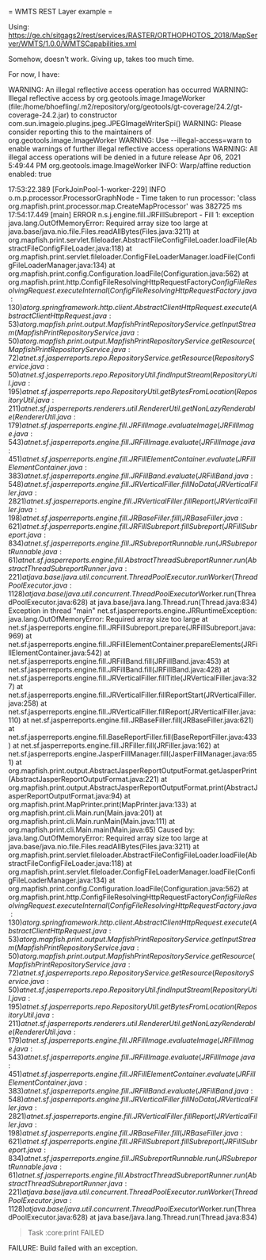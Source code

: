 = WMTS REST Layer example = 

Using:
https://ge.ch/sitgags2/rest/services/RASTER/ORTHOPHOTOS_2018/MapServer/WMTS/1.0.0/WMTSCapabilities.xml

<ResourceURL format="image/jpgpng" resourceType="tile" template="https://ge.ch/sitgags2/rest/services/RASTER/ORTHOPHOTOS_2018/MapServer/WMTS/tile/1.0.0/RASTER_ORTHOPHOTOS_2018/{Style}/{TileMatrixSet}/{TileMatrix}/{TileRow}/{TileCol}"/>


Somehow, doesn't work. Giving up, takes too much time.

For now, I have:

        
        
        
WARNING: An illegal reflective access operation has occurred
WARNING: Illegal reflective access by org.geotools.image.ImageWorker (file:/home/bhoefling/.m2/repository/org/geotools/gt-coverage/24.2/gt-coverage-24.2.jar) to constructor com.sun.imageio.plugins.jpeg.JPEGImageWriterSpi()
WARNING: Please consider reporting this to the maintainers of org.geotools.image.ImageWorker
WARNING: Use --illegal-access=warn to enable warnings of further illegal reflective access operations
WARNING: All illegal access operations will be denied in a future release
Apr 06, 2021 5:49:44 PM org.geotools.image.ImageWorker <clinit>
INFO: Warp/affine reduction enabled: true


17:53:22.389 [ForkJoinPool-1-worker-229] INFO  o.m.p.processor.ProcessorGraphNode - Time taken to run processor: 'class org.mapfish.print.processor.map.CreateMapProcessor' was 382725 ms
17:54:17.449 [main] ERROR n.s.j.engine.fill.JRFillSubreport - Fill 1: exception
java.lang.OutOfMemoryError: Required array size too large
	at java.base/java.nio.file.Files.readAllBytes(Files.java:3211)
	at org.mapfish.print.servlet.fileloader.AbstractFileConfigFileLoader.loadFile(AbstractFileConfigFileLoader.java:118)
	at org.mapfish.print.servlet.fileloader.ConfigFileLoaderManager.loadFile(ConfigFileLoaderManager.java:134)
	at org.mapfish.print.config.Configuration.loadFile(Configuration.java:562)
	at org.mapfish.print.http.ConfigFileResolvingHttpRequestFactory$ConfigFileResolvingRequest.executeInternal(ConfigFileResolvingHttpRequestFactory.java:130)
	at org.springframework.http.client.AbstractClientHttpRequest.execute(AbstractClientHttpRequest.java:53)
	at org.mapfish.print.output.MapfishPrintRepositoryService.getInputStream(MapfishPrintRepositoryService.java:50)
	at org.mapfish.print.output.MapfishPrintRepositoryService.getResource(MapfishPrintRepositoryService.java:72)
	at net.sf.jasperreports.repo.RepositoryService.getResource(RepositoryService.java:50)
	at net.sf.jasperreports.repo.RepositoryUtil.findInputStream(RepositoryUtil.java:195)
	at net.sf.jasperreports.repo.RepositoryUtil.getBytesFromLocation(RepositoryUtil.java:211)
	at net.sf.jasperreports.renderers.util.RendererUtil.getNonLazyRenderable(RendererUtil.java:179)
	at net.sf.jasperreports.engine.fill.JRFillImage.evaluateImage(JRFillImage.java:543)
	at net.sf.jasperreports.engine.fill.JRFillImage.evaluate(JRFillImage.java:451)
	at net.sf.jasperreports.engine.fill.JRFillElementContainer.evaluate(JRFillElementContainer.java:383)
	at net.sf.jasperreports.engine.fill.JRFillBand.evaluate(JRFillBand.java:548)
	at net.sf.jasperreports.engine.fill.JRVerticalFiller.fillNoData(JRVerticalFiller.java:2821)
	at net.sf.jasperreports.engine.fill.JRVerticalFiller.fillReport(JRVerticalFiller.java:198)
	at net.sf.jasperreports.engine.fill.JRBaseFiller.fill(JRBaseFiller.java:621)
	at net.sf.jasperreports.engine.fill.JRFillSubreport.fillSubreport(JRFillSubreport.java:834)
	at net.sf.jasperreports.engine.fill.JRSubreportRunnable.run(JRSubreportRunnable.java:61)
	at net.sf.jasperreports.engine.fill.AbstractThreadSubreportRunner.run(AbstractThreadSubreportRunner.java:221)
	at java.base/java.util.concurrent.ThreadPoolExecutor.runWorker(ThreadPoolExecutor.java:1128)
	at java.base/java.util.concurrent.ThreadPoolExecutor$Worker.run(ThreadPoolExecutor.java:628)
	at java.base/java.lang.Thread.run(Thread.java:834)
Exception in thread "main" net.sf.jasperreports.engine.JRRuntimeException: java.lang.OutOfMemoryError: Required array size too large
	at net.sf.jasperreports.engine.fill.JRFillSubreport.prepare(JRFillSubreport.java:969)
	at net.sf.jasperreports.engine.fill.JRFillElementContainer.prepareElements(JRFillElementContainer.java:542)
	at net.sf.jasperreports.engine.fill.JRFillBand.fill(JRFillBand.java:453)
	at net.sf.jasperreports.engine.fill.JRFillBand.fill(JRFillBand.java:428)
	at net.sf.jasperreports.engine.fill.JRVerticalFiller.fillTitle(JRVerticalFiller.java:327)
	at net.sf.jasperreports.engine.fill.JRVerticalFiller.fillReportStart(JRVerticalFiller.java:258)
	at net.sf.jasperreports.engine.fill.JRVerticalFiller.fillReport(JRVerticalFiller.java:110)
	at net.sf.jasperreports.engine.fill.JRBaseFiller.fill(JRBaseFiller.java:621)
	at net.sf.jasperreports.engine.fill.BaseReportFiller.fill(BaseReportFiller.java:433)
	at net.sf.jasperreports.engine.fill.JRFiller.fill(JRFiller.java:162)
	at net.sf.jasperreports.engine.JasperFillManager.fill(JasperFillManager.java:651)
	at org.mapfish.print.output.AbstractJasperReportOutputFormat.getJasperPrint(AbstractJasperReportOutputFormat.java:221)
	at org.mapfish.print.output.AbstractJasperReportOutputFormat.print(AbstractJasperReportOutputFormat.java:94)
	at org.mapfish.print.MapPrinter.print(MapPrinter.java:133)
	at org.mapfish.print.cli.Main.run(Main.java:201)
	at org.mapfish.print.cli.Main.runMain(Main.java:111)
	at org.mapfish.print.cli.Main.main(Main.java:65)
Caused by: java.lang.OutOfMemoryError: Required array size too large
	at java.base/java.nio.file.Files.readAllBytes(Files.java:3211)
	at org.mapfish.print.servlet.fileloader.AbstractFileConfigFileLoader.loadFile(AbstractFileConfigFileLoader.java:118)
	at org.mapfish.print.servlet.fileloader.ConfigFileLoaderManager.loadFile(ConfigFileLoaderManager.java:134)
	at org.mapfish.print.config.Configuration.loadFile(Configuration.java:562)
	at org.mapfish.print.http.ConfigFileResolvingHttpRequestFactory$ConfigFileResolvingRequest.executeInternal(ConfigFileResolvingHttpRequestFactory.java:130)
	at org.springframework.http.client.AbstractClientHttpRequest.execute(AbstractClientHttpRequest.java:53)
	at org.mapfish.print.output.MapfishPrintRepositoryService.getInputStream(MapfishPrintRepositoryService.java:50)
	at org.mapfish.print.output.MapfishPrintRepositoryService.getResource(MapfishPrintRepositoryService.java:72)
	at net.sf.jasperreports.repo.RepositoryService.getResource(RepositoryService.java:50)
	at net.sf.jasperreports.repo.RepositoryUtil.findInputStream(RepositoryUtil.java:195)
	at net.sf.jasperreports.repo.RepositoryUtil.getBytesFromLocation(RepositoryUtil.java:211)
	at net.sf.jasperreports.renderers.util.RendererUtil.getNonLazyRenderable(RendererUtil.java:179)
	at net.sf.jasperreports.engine.fill.JRFillImage.evaluateImage(JRFillImage.java:543)
	at net.sf.jasperreports.engine.fill.JRFillImage.evaluate(JRFillImage.java:451)
	at net.sf.jasperreports.engine.fill.JRFillElementContainer.evaluate(JRFillElementContainer.java:383)
	at net.sf.jasperreports.engine.fill.JRFillBand.evaluate(JRFillBand.java:548)
	at net.sf.jasperreports.engine.fill.JRVerticalFiller.fillNoData(JRVerticalFiller.java:2821)
	at net.sf.jasperreports.engine.fill.JRVerticalFiller.fillReport(JRVerticalFiller.java:198)
	at net.sf.jasperreports.engine.fill.JRBaseFiller.fill(JRBaseFiller.java:621)
	at net.sf.jasperreports.engine.fill.JRFillSubreport.fillSubreport(JRFillSubreport.java:834)
	at net.sf.jasperreports.engine.fill.JRSubreportRunnable.run(JRSubreportRunnable.java:61)
	at net.sf.jasperreports.engine.fill.AbstractThreadSubreportRunner.run(AbstractThreadSubreportRunner.java:221)
	at java.base/java.util.concurrent.ThreadPoolExecutor.runWorker(ThreadPoolExecutor.java:1128)
	at java.base/java.util.concurrent.ThreadPoolExecutor$Worker.run(ThreadPoolExecutor.java:628)
	at java.base/java.lang.Thread.run(Thread.java:834)

> Task :core:print FAILED

FAILURE: Build failed with an exception.

